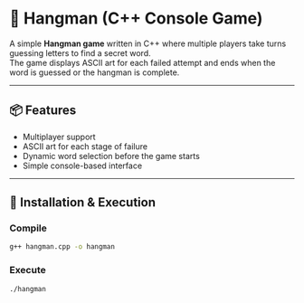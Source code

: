 # 🎯 Hangman (C++ Console Game)

A simple **Hangman game** written in C++ where multiple players take turns guessing letters to find a secret word.  
The game displays ASCII art for each failed attempt and ends when the word is guessed or the hangman is complete.

---

## 📦 Features
- Multiplayer support
- ASCII art for each stage of failure
- Dynamic word selection before the game starts
- Simple console-based interface

---

## 🚀 Installation & Execution

### Compile
```bash
g++ hangman.cpp -o hangman
```

### Execute
```bash
./hangman
```
